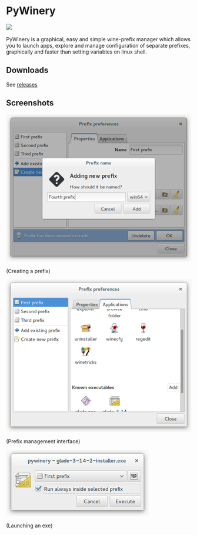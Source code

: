 # PyWinery

![](https://cdn.rawgit.com/ergoithz/pywinery/master/branches/0.3/pywinery/pywinery.svg)

PyWinery is a graphical, easy and simple wine-prefix manager which allows you to launch apps, explore and manage configuration of separate prefixes, graphically and faster than setting variables on linux shell.

## Downloads
See [releases](https://github.com/ergoithz/pywinery/releases/)

## Screenshots
![Screenshot](/screenshots/0.3-2a.png?raw=true)

(Creating a prefix)

![Screenshot](/screenshots/0.3-2b.png?raw=true)

(Prefix management interface)

![Screenshot](/screenshots/0.3-2c.png?raw=true)

(Launching an exe)
